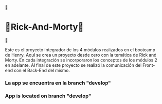 🚀<h1>🚀Rick-And-Morty🚀</h1>🚀
 
 <span></span>

Este es el proyecto integrador de los 4 módulos realizados en el bootcamp de Henry. 
Aquí se crea un proyecto desde cero con la temática de Rick and Morty.
En cada integración se incorporaron los conceptos de los módulos 2 en adelante. 
Al final de este proyecto se realizó la comunicación del Front-end con el Back-End del mismo.

<span></span>

<h3>La app se encuentra en la branch "develop"</h3>
<h3>App is located on branch "develop"</h3>
